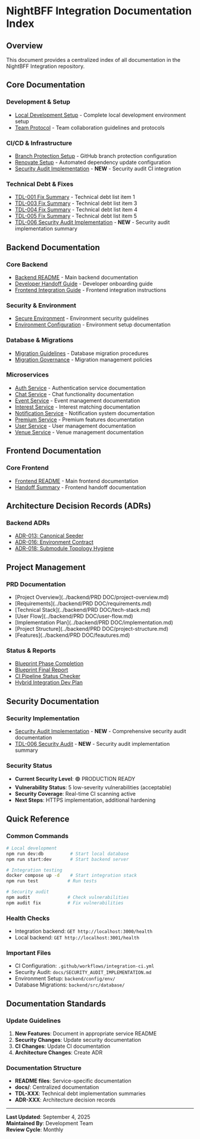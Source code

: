 # NightBFF Integration Documentation Index

## Overview
This document provides a centralized index of all documentation in the NightBFF Integration repository.

## Core Documentation

### Development & Setup
- [Local Development Setup](./LOCAL_DEVELOPMENT_SETUP.md) - Complete local development environment setup
- [Team Protocol](./TEAM_PROTOCOL.md) - Team collaboration guidelines and protocols

### CI/CD & Infrastructure
- [Branch Protection Setup](./BRANCH_PROTECTION_SETUP.md) - GitHub branch protection configuration
- [Renovate Setup](./RENOVATE_SETUP.md) - Automated dependency update configuration
- [Security Audit Implementation](./SECURITY_AUDIT_IMPLEMENTATION.md) - **NEW** - Security audit CI integration

### Technical Debt & Fixes
- [TDL-001 Fix Summary](./TDL-001-FIX-SUMMARY.md) - Technical debt list item 1
- [TDL-003 Fix Summary](./TDL-003-FIX-SUMMARY.md) - Technical debt list item 3
- [TDL-004 Fix Summary](./TDL-004-FIX-SUMMARY.md) - Technical debt list item 4
- [TDL-005 Fix Summary](./TDL-005-FIX-SUMMARY.md) - Technical debt list item 5
- [TDL-006 Security Audit Implementation](./TDL-006-SECURITY-AUDIT-IMPLEMENTATION.md) - **NEW** - Security audit implementation summary

## Backend Documentation

### Core Backend
- [Backend README](../backend/app/README.md) - Main backend documentation
- [Developer Handoff Guide](../backend/app/DEVELOPER_HANDOFF_GUIDE.md) - Developer onboarding guide
- [Frontend Integration Guide](../backend/app/FRONTEND_INTEGRATION_GUIDE.md) - Frontend integration instructions

### Security & Environment
- [Secure Environment](../backend/docs/SECURE_ENV.md) - Environment security guidelines
- [Environment Configuration](../backend/config/env/README.md) - Environment setup documentation

### Database & Migrations
- [Migration Guidelines](../backend/src/database/MIGRATION_GUIDELINES.md) - Database migration procedures
- [Migration Governance](../backend/src/database/MIGRATION_GOVERNANCE.md) - Migration management policies

### Microservices
- [Auth Service](../backend/app/src/microservices/auth/README.md) - Authentication service documentation
- [Chat Service](../backend/app/src/microservices/chat/README.md) - Chat functionality documentation
- [Event Service](../backend/app/src/microservices/event/README.md) - Event management documentation
- [Interest Service](../backend/app/src/microservices/interest/README.md) - Interest matching documentation
- [Notification Service](../backend/app/src/microservices/notification/README.md) - Notification system documentation
- [Premium Service](../backend/app/src/microservices/premium/README.md) - Premium features documentation
- [User Service](../backend/app/src/microservices/user/README.md) - User management documentation
- [Venue Service](../backend/app/src/microservices/venue/README.md) - Venue management documentation

## Frontend Documentation

### Core Frontend
- [Frontend README](../nightbff-frontend/README.md) - Main frontend documentation
- [Handoff Summary](../nightbff-frontend/docs/HANDOFF_SUMMARY.md) - Frontend handoff documentation

## Architecture Decision Records (ADRs)

### Backend ADRs
- [ADR-013: Canonical Seeder](../backend/docs/adr/ADR-013-canonical-seeder.md)
- [ADR-016: Environment Contract](../backend/docs/adr/ADR-016-env-contract.md)
- [ADR-018: Submodule Topology Hygiene](../backend/docs/adr/ADR-018-submodule-topology-hygiene.md)

## Project Management

### PRD Documentation
- [Project Overview](../backend/PRD DOC/project-overview.md)
- [Requirements](../backend/PRD DOC/requirements.md)
- [Technical Stack](../backend/PRD DOC/tech-stack.md)
- [User Flow](../backend/PRD DOC/user-flow.md)
- [Implementation Plan](../backend/PRD DOC/implementation.md)
- [Project Structure](../backend/PRD DOC/project-structure.md)
- [Features](../backend/PRD DOC/feautures.md)

### Status & Reports
- [Blueprint Phase Completion](../BLUEPRINT_XX_PHASE_COMPLETION.md)
- [Blueprint Final Report](../BLUEPRINT_XX_FINAL_REPORT.md)
- [CI Pipeline Status Checker](../backend/EVERGREEN_CI_PIPELINE_STATUS_CHECKER.md)
- [Hybrid Integration Dev Plan](../backend/HYBRID_INTEGRATION_DEV_PLAN.md)

## Security Documentation

### Security Implementation
- [Security Audit Implementation](./SECURITY_AUDIT_IMPLEMENTATION.md) - **NEW** - Comprehensive security audit documentation
- [TDL-006 Security Audit](./TDL-006-SECURITY-AUDIT-IMPLEMENTATION.md) - **NEW** - Security audit implementation summary

### Security Status
- **Current Security Level**: 🟢 PRODUCTION READY
- **Vulnerability Status**: 5 low-severity vulnerabilities (acceptable)
- **Security Coverage**: Real-time CI scanning active
- **Next Steps**: HTTPS implementation, additional hardening

## Quick Reference

### Common Commands
```bash
# Local development
npm run dev:db          # Start local database
npm run start:dev       # Start backend server

# Integration testing
docker compose up -d    # Start integration stack
npm run test           # Run tests

# Security audit
npm audit              # Check vulnerabilities
npm audit fix          # Fix vulnerabilities
```

### Health Checks
- Integration backend: `GET http://localhost:3000/health`
- Local backend: `GET http://localhost:3001/health`

### Important Files
- CI Configuration: `.github/workflows/integration-ci.yml`
- Security Audit: `docs/SECURITY_AUDIT_IMPLEMENTATION.md`
- Environment Setup: `backend/config/env/`
- Database Migrations: `backend/src/database/`

## Documentation Standards

### Update Guidelines
1. **New Features**: Document in appropriate service README
2. **Security Changes**: Update security documentation
3. **CI Changes**: Update CI documentation
4. **Architecture Changes**: Create ADR

### Documentation Structure
- **README files**: Service-specific documentation
- **docs/**: Centralized documentation
- **TDL-XXX**: Technical debt implementation summaries
- **ADR-XXX**: Architecture decision records

---

**Last Updated**: September 4, 2025  
**Maintained By**: Development Team  
**Review Cycle**: Monthly